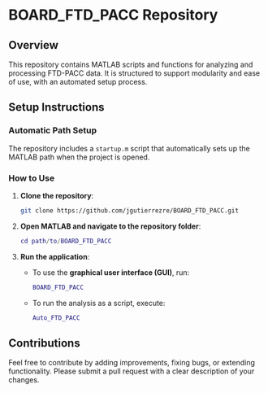 # BOARD_FTD_PACC Repository

## Overview

This repository contains MATLAB scripts and functions for analyzing and processing FTD-PACC data. It is structured to support modularity and ease of use, with an automated setup process.

## Setup Instructions

### Automatic Path Setup

The repository includes a `startup.m` script that automatically sets up the MATLAB path when the project is opened.

### How to Use

1. **Clone the repository**:

   ```sh
   git clone https://github.com/jgutierrezre/BOARD_FTD_PACC.git
   ```

2. **Open MATLAB and navigate to the repository folder**:

   ```matlab
   cd path/to/BOARD_FTD_PACC
   ```

3. **Run the application**:
   - To use the **graphical user interface (GUI)**, run:

     ```matlab
     BOARD_FTD_PACC
     ```

   - To run the analysis as a script, execute:

     ```matlab
     Auto_FTD_PACC
     ```

## Contributions

Feel free to contribute by adding improvements, fixing bugs, or extending functionality. Please submit a pull request with a clear description of your changes.
